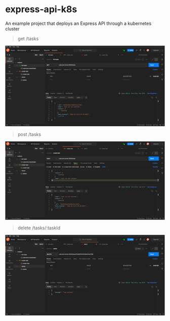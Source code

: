 # express-api-k8s

An example project that deploys an Express API through a kubernetes cluster

> get /tasks

![list](https://raw.githubusercontent.com/cdot65/express-api-k8s/main/files/images/list.png "get /tasks")

> post /tasks

![create](https://raw.githubusercontent.com/cdot65/express-api-k8s/main/files/images/create.png "post /tasks")

> delete /tasks/:taskId

![delete](https://raw.githubusercontent.com/cdot65/express-api-k8s/main/files/images/delete.png "delete /tasks/:taskId")
